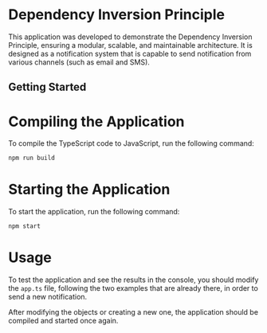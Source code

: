 # Dependency Inversion Principle
This application was developed to demonstrate the Dependency Inversion Principle, ensuring a modular, scalable, and maintainable architecture.
It is designed as a notification system that is capable to send notification from various channels (such as email and SMS).


## Getting Started

# Compiling the Application
To compile the TypeScript code to JavaScript, run the following command:

`npm run build`

# Starting the Application
To start the application, run the following command:

`npm start`

# Usage
To test the application and see the results in the console, you should modify the `app.ts` file, following the two examples that are already there, in order to send a new notification. 

After modifying the objects or creating a new one, the application should be compiled and started once again.
